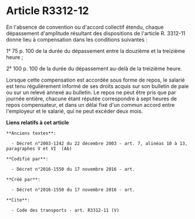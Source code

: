 # Article R3312-12

En l'absence de convention ou d'accord collectif étendu, chaque dépassement d'amplitude résultant des dispositions de
l'article R. 3312-11 donne lieu à compensation dans les conditions suivantes : 

1° 75 p. 100 de la durée du dépassement entre la douzième et la treizième heure ; 

2° 100 p. 100 de la durée du dépassement au-delà de la treizième heure. 

Lorsque cette compensation est accordée sous forme de repos, le salarié est tenu régulièrement informé de ses droits acquis
sur son bulletin de paie ou sur un relevé annexé au bulletin. Le repos ne peut être pris que par journée entière, chacune
étant réputée correspondre à sept heures de repos compensateur, et dans un délai fixé d'un commun accord entre l'employeur et
le salarié, qui ne peut excéder deux mois.

**Liens relatifs à cet article**

	**Anciens textes**:

	  - Décret n°2003-1242 du 22 décembre 2003 - art. 7, alinéas 10 à 13, paragraphes V et VI  (Ab)

	**Codifié par**:

	  - Décret n°2016-1550 du 17 novembre 2016 - art.

	**Créé par**:

	  - Décret n°2016-1550 du 17 novembre 2016 - art.

	**Cite**:

	  - Code des transports - art. R3312-11 (V)
